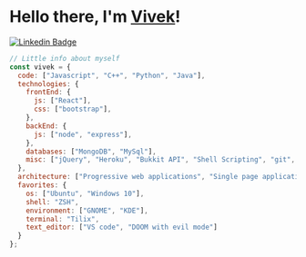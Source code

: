 <h1>Hello there, I'm <a href="https://www.vivekalhat.ml">Vivek</a>!</h1>

[![Linkedin Badge](https://img.shields.io/badge/-LinkedIn-blue?style=flat-square&logo=Linkedin&logoColor=white&link=https://www.linkedin.com/in/vivekalhat/)](https://www.linkedin.com/in/vivekalhat)

<!-- <img align='right' src='https://media2.giphy.com/media/du3J3cXyzhj75IOgvA/giphy.gif' width='200"'> -->

```javascript
// Little info about myself
const vivek = {
  code: ["Javascript", "C++", "Python", "Java"],
  technologies: {
    frontEnd: {
      js: ["React"],
      css: ["bootstrap"],
    },
    backEnd: {
      js: ["node", "express"],
    },
    databases: ["MongoDB", "MySql"],
    misc: ["jQuery", "Heroku", "Bukkit API", "Shell Scripting", "git", "Postman"],
  },
  architecture: ["Progressive web applications", "Single page applications"],
  favorites: {
    os: ["Ubuntu", "Windows 10"],
    shell: "ZSH",
    environment: ["GNOME", "KDE"],
    terminal: "Tilix",
    text_editor: ["VS code", "DOOM with evil mode"]
  }
};
```
